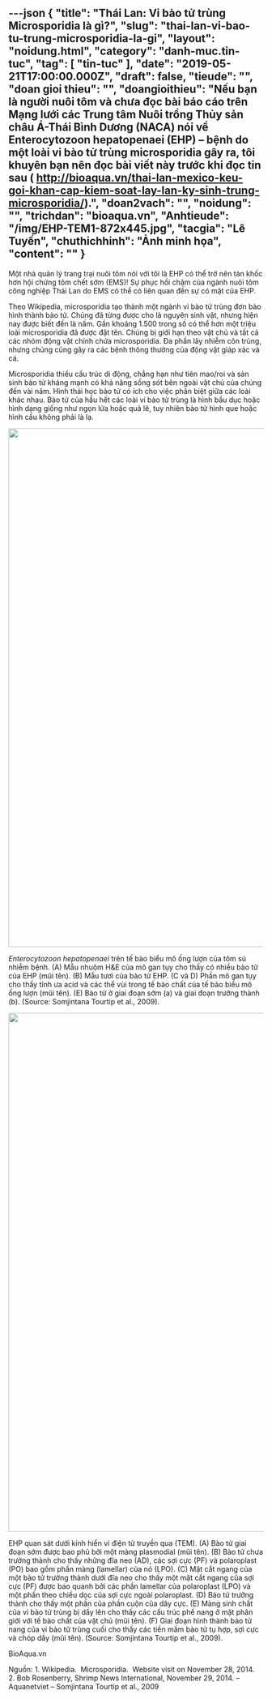 ---json
{
    "title": "Thái Lan: Vi bào tử trùng Microsporidia là gì?",
    "slug": "thai-lan-vi-bao-tu-trung-microsporidia-la-gi",
    "layout": "noidung.html",
    "category": "danh-muc.tin-tuc",
    "tag": [
        "tin-tuc"
    ],
    "date": "2019-05-21T17:00:00.000Z",
    "draft": false,
    "tieude": "",
    "doan gioi thieu": "",
    "doangioithieu": "Nếu bạn là người nuôi tôm và chưa đọc bài báo cáo trên Mạng lưới các Trung tâm Nuôi trồng Thủy sản châu Á-Thái Bình Dương (NACA) nói về Enterocytozoon hepatopenaei (EHP) – bệnh do một loài vi bào tử trùng microsporidia gây ra, tôi khuyên bạn nên đọc bài viết này trước khi đọc tin sau ( http://bioaqua.vn/thai-lan-mexico-keu-goi-khan-cap-kiem-soat-lay-lan-ky-sinh-trung-microsporidia/).",
    "doan2vach": "",
    "noidung": "",
    "trichdan": "bioaqua.vn",
    "Anhtieude": "/img/EHP-TEM1-872x445.jpg",
    "tacgia": "Lê Tuyến",
    "chuthichhinh": "Ảnh minh họa",
    "__content__": ""
}
---
<p>Một nh&agrave; quản l&yacute; trang trại nu&ocirc;i t&ocirc;m n&oacute;i với t&ocirc;i l&agrave; EHP c&oacute; thể trở n&ecirc;n t&agrave;n khốc hơn hội chứng t&ocirc;m chết sớm (EMS)! Sự phục hồi chậm của ng&agrave;nh nu&ocirc;i t&ocirc;m c&ocirc;ng nghiệp Th&aacute;i Lan do EMS c&oacute; thể c&oacute; li&ecirc;n quan đến sự c&oacute; mặt của EHP.</p>

<p>Theo Wikipedia, microsporidia tạo th&agrave;nh một ng&agrave;nh vi b&agrave;o tử tr&ugrave;ng đơn b&agrave;o h&igrave;nh th&agrave;nh b&agrave;o tử. Ch&uacute;ng đ&atilde; từng được cho l&agrave; nguy&ecirc;n sinh vật, nhưng hiện nay được biết đến l&agrave; nấm. Gần khoảng 1.500 trong số c&oacute; thể hơn một triệu lo&agrave;i microsporidia đ&atilde; được đặt t&ecirc;n. Ch&uacute;ng bị giới hạn theo vật chủ v&agrave; tất cả c&aacute;c nh&oacute;m động vật ch&iacute;nh chứa microsporidia. Đa phần l&acirc;y nhiễm c&ocirc;n tr&ugrave;ng, nhưng ch&uacute;ng cũng g&acirc;y ra c&aacute;c bệnh th&ocirc;ng thường của động vật gi&aacute;p x&aacute;c v&agrave; c&aacute;.</p>

<p>Microsporidia thiếu cấu tr&uacute;c di động, chẳng hạn như ti&ecirc;n mao/roi v&agrave; sản sinh b&agrave;o tử kh&aacute;ng mạnh c&oacute; khả năng sống s&oacute;t b&ecirc;n ngo&agrave;i vật chủ của ch&uacute;ng đến v&agrave;i năm. H&igrave;nh th&aacute;i học b&agrave;o tử c&oacute; &iacute;ch cho việc ph&acirc;n biệt giữa c&aacute;c lo&agrave;i kh&aacute;c nhau. B&agrave;o tử của hầu hết c&aacute;c lo&agrave;i vi b&agrave;o tử tr&ugrave;ng l&agrave; h&igrave;nh bầu dục hoặc h&igrave;nh dạng giống như ngọn lửa hoặc quả l&ecirc;, tuy nhi&ecirc;n b&agrave;o tử h&igrave;nh que hoặc h&igrave;nh cầu kh&ocirc;ng phải l&agrave; lạ.</p>

<p><img alt="" src="http://bioaqua.vn/wp-content/uploads/2018/04/EHP-671x1024.jpg" style="height:1024px; width:671px" /></p>

<p><em>Enterocytozoon hepatopenaei</em>&nbsp;tr&ecirc;n tế b&agrave;o biểu m&ocirc; ống lượn của t&ocirc;m s&uacute; nhiễm bệnh. (A) Mẫu nhuộm H&amp;E của m&ocirc; gan tụy cho thấy c&oacute; nhiều b&agrave;o tử của EHP (mũi t&ecirc;n). (B) Mẫu tươi của b&agrave;o tử EHP. (C v&agrave; D) Phần m&ocirc; gan tụy cho thấy t&iacute;nh ưa acid v&agrave; c&aacute;c thể v&ugrave;i trong tế b&agrave;o chất của tế b&agrave;o biểu m&ocirc; ống lượn (mũi t&ecirc;n). (E) B&agrave;o tử ở giai đoạn sớm (a) v&agrave; giai đoạn trưởng th&agrave;nh (b). (Source: Somjintana Tourtip et al., 2009).</p>

<p><img alt="" src="http://bioaqua.vn/wp-content/uploads/2018/04/EHP-TEM1-838x1024.jpg" style="height:1024px; width:838px" /></p>

<p>EHP quan s&aacute;t dưới k&iacute;nh hiển vi điện tử truyền qua (TEM). (A) B&agrave;o tử giai đoạn sớm được bao phủ bởi một m&agrave;ng plasmodial (mũi t&ecirc;n). (B) B&agrave;o tử chưa trưởng th&agrave;nh cho thấy những đĩa neo (AD), c&aacute;c sợi cực (PF) v&agrave; polaroplast (PO) bao gồm phần m&agrave;ng (lamellar) của n&oacute; (LPO). (C) Mặt cắt ngang của một b&agrave;o tử trưởng th&agrave;nh dưới đĩa neo cho thấy một mặt cắt ngang của sợi cực (PF) được bao quanh bởi c&aacute;c phần lamellar của polaroplast (LPO) v&agrave; một phần theo chiều dọc của sợi cực ngo&agrave;i polaroplast. (D) B&agrave;o tử trưởng th&agrave;nh cho thấy một phần của phần cuộn của d&acirc;y cực. (E) M&agrave;ng sinh chất của vi b&agrave;o tử tr&ugrave;ng bị dầy l&ecirc;n cho thấy c&aacute;c cấu tr&uacute;c phế nang ở mặt ph&acirc;n giới với tế b&agrave;o chất của vật chủ (mũi t&ecirc;n). (F) Giai đoạn h&igrave;nh th&agrave;nh b&agrave;o tử nang của vi b&agrave;o tử tr&ugrave;ng&nbsp;cuối&nbsp;cho thấy c&aacute;c tiền mầm b&agrave;o tử tụ hợp, sợi cực v&agrave; ch&oacute;p dầy (mũi t&ecirc;n). (Source: Somjintana Tourtip et al., 2009).</p>

<p>BioAqua.vn</p>

<p>Nguồn: 1. Wikipedia.&nbsp; Microsporidia.&nbsp; Website visit on November 28, 2014.&nbsp; 2. Bob Rosenberry, Shrimp News International, November 29, 2014. &ndash; Aquanetviet &ndash;&nbsp;Somjintana Tourtip et al., 2009</p>
